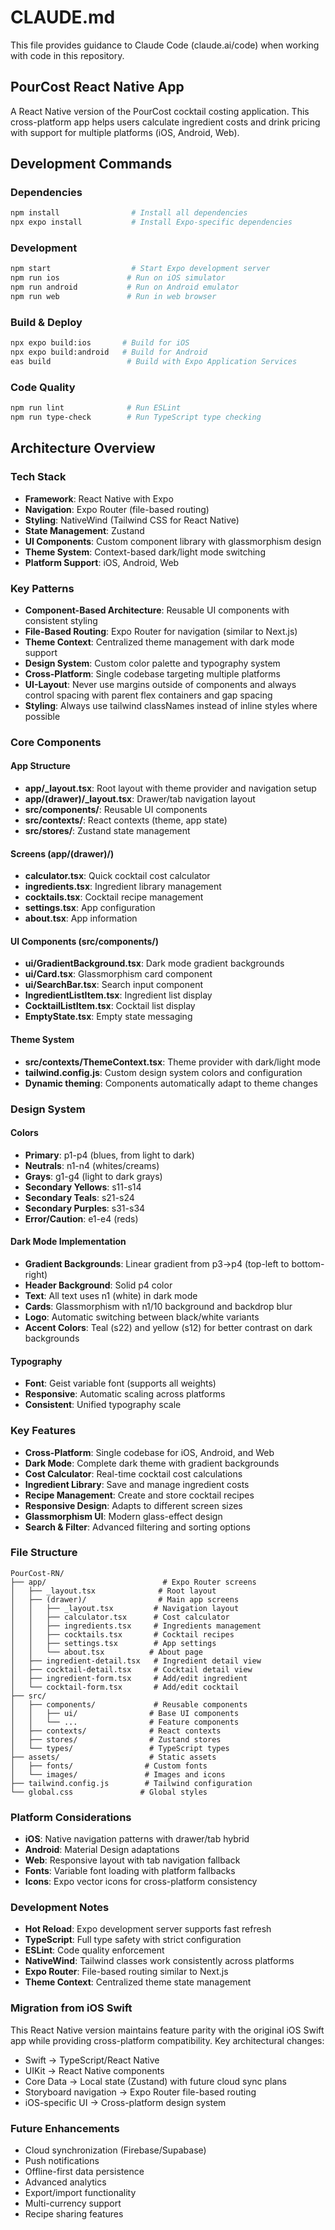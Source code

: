 # CLAUDE.md

This file provides guidance to Claude Code (claude.ai/code) when working with code in this repository.

## PourCost React Native App

A React Native version of the PourCost cocktail costing application. This cross-platform app helps users calculate ingredient costs and drink pricing with support for multiple platforms (iOS, Android, Web).

## Development Commands

### Dependencies

```bash
npm install                # Install all dependencies
npx expo install           # Install Expo-specific dependencies
```

### Development

```bash
npm start                  # Start Expo development server
npm run ios               # Run on iOS simulator
npm run android           # Run on Android emulator
npm run web               # Run in web browser
```

### Build & Deploy

```bash
npx expo build:ios       # Build for iOS
npx expo build:android   # Build for Android
eas build                 # Build with Expo Application Services
```

### Code Quality

```bash
npm run lint              # Run ESLint
npm run type-check        # Run TypeScript type checking
```

## Architecture Overview

### Tech Stack

- **Framework**: React Native with Expo
- **Navigation**: Expo Router (file-based routing)
- **Styling**: NativeWind (Tailwind CSS for React Native)
- **State Management**: Zustand
- **UI Components**: Custom component library with glassmorphism design
- **Theme System**: Context-based dark/light mode switching
- **Platform Support**: iOS, Android, Web

### Key Patterns

- **Component-Based Architecture**: Reusable UI components with consistent styling
- **File-Based Routing**: Expo Router for navigation (similar to Next.js)
- **Theme Context**: Centralized theme management with dark mode support
- **Design System**: Custom color palette and typography system
- **Cross-Platform**: Single codebase targeting multiple platforms
- **UI-Layout**: Never use margins outside of components and always control spacing with parent flex containers and gap spacing
- **Styling**: Always use tailwind classNames instead of inline styles where possible

### Core Components

#### App Structure

- **app/\_layout.tsx**: Root layout with theme provider and navigation setup
- **app/(drawer)/\_layout.tsx**: Drawer/tab navigation layout
- **src/components/**: Reusable UI components
- **src/contexts/**: React contexts (theme, app state)
- **src/stores/**: Zustand state management

#### Screens (app/(drawer)/)

- **calculator.tsx**: Quick cocktail cost calculator
- **ingredients.tsx**: Ingredient library management
- **cocktails.tsx**: Cocktail recipe management
- **settings.tsx**: App configuration
- **about.tsx**: App information

#### UI Components (src/components/)

- **ui/GradientBackground.tsx**: Dark mode gradient backgrounds
- **ui/Card.tsx**: Glassmorphism card component
- **ui/SearchBar.tsx**: Search input component
- **IngredientListItem.tsx**: Ingredient list display
- **CocktailListItem.tsx**: Cocktail list display
- **EmptyState.tsx**: Empty state messaging

#### Theme System

- **src/contexts/ThemeContext.tsx**: Theme provider with dark/light mode
- **tailwind.config.js**: Custom design system colors and configuration
- **Dynamic theming**: Components automatically adapt to theme changes

### Design System

#### Colors

- **Primary**: p1-p4 (blues, from light to dark)
- **Neutrals**: n1-n4 (whites/creams)
- **Grays**: g1-g4 (light to dark grays)
- **Secondary Yellows**: s11-s14
- **Secondary Teals**: s21-s24
- **Secondary Purples**: s31-s34
- **Error/Caution**: e1-e4 (reds)

#### Dark Mode Implementation

- **Gradient Backgrounds**: Linear gradient from p3→p4 (top-left to bottom-right)
- **Header Background**: Solid p4 color
- **Text**: All text uses n1 (white) in dark mode
- **Cards**: Glassmorphism with n1/10 background and backdrop blur
- **Logo**: Automatic switching between black/white variants
- **Accent Colors**: Teal (s22) and yellow (s12) for better contrast on dark backgrounds

#### Typography

- **Font**: Geist variable font (supports all weights)
- **Responsive**: Automatic scaling across platforms
- **Consistent**: Unified typography scale

### Key Features

- **Cross-Platform**: Single codebase for iOS, Android, and Web
- **Dark Mode**: Complete dark theme with gradient backgrounds
- **Cost Calculator**: Real-time cocktail cost calculations
- **Ingredient Library**: Save and manage ingredient costs
- **Recipe Management**: Create and store cocktail recipes
- **Responsive Design**: Adapts to different screen sizes
- **Glassmorphism UI**: Modern glass-effect design
- **Search & Filter**: Advanced filtering and sorting options

### File Structure

```
PourCost-RN/
├── app/                          # Expo Router screens
│   ├── _layout.tsx              # Root layout
│   ├── (drawer)/                # Main app screens
│   │   ├── _layout.tsx         # Navigation layout
│   │   ├── calculator.tsx      # Cost calculator
│   │   ├── ingredients.tsx     # Ingredients management
│   │   ├── cocktails.tsx       # Cocktail recipes
│   │   ├── settings.tsx        # App settings
│   │   └── about.tsx          # About page
│   ├── ingredient-detail.tsx   # Ingredient detail view
│   ├── cocktail-detail.tsx     # Cocktail detail view
│   ├── ingredient-form.tsx     # Add/edit ingredient
│   └── cocktail-form.tsx       # Add/edit cocktail
├── src/
│   ├── components/             # Reusable components
│   │   ├── ui/                # Base UI components
│   │   └── ...                # Feature components
│   ├── contexts/              # React contexts
│   ├── stores/                # Zustand stores
│   └── types/                 # TypeScript types
├── assets/                    # Static assets
│   ├── fonts/                # Custom fonts
│   └── images/               # Images and icons
├── tailwind.config.js        # Tailwind configuration
└── global.css               # Global styles
```

### Platform Considerations

- **iOS**: Native navigation patterns with drawer/tab hybrid
- **Android**: Material Design adaptations
- **Web**: Responsive layout with tab navigation fallback
- **Fonts**: Variable font loading with platform fallbacks
- **Icons**: Expo vector icons for cross-platform consistency

### Development Notes

- **Hot Reload**: Expo development server supports fast refresh
- **TypeScript**: Full type safety with strict configuration
- **ESLint**: Code quality enforcement
- **NativeWind**: Tailwind classes work consistently across platforms
- **Expo Router**: File-based routing similar to Next.js
- **Theme Context**: Centralized theme state management

### Migration from iOS Swift

This React Native version maintains feature parity with the original iOS Swift app while providing cross-platform compatibility. Key architectural changes:

- Swift → TypeScript/React Native
- UIKit → React Native components
- Core Data → Local state (Zustand) with future cloud sync plans
- Storyboard navigation → Expo Router file-based routing
- iOS-specific UI → Cross-platform design system

### Future Enhancements

- Cloud synchronization (Firebase/Supabase)
- Push notifications
- Offline-first data persistence
- Advanced analytics
- Export/import functionality
- Multi-currency support
- Recipe sharing features
